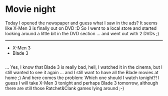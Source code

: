 # Movie night

Today I opened the newspaper and guess what I saw in the ads? It seems like X-Men 3 is finally out on DVD :D So I went to a local store and started looking around a little bit in the DVD section ... and went out with 2 DVDs ;)



-------------------------------



* X-Men 3
* Blade 3

<img src="http://zerokspot.com/uploads/newdvds-2006.10.27.jpg" alt="" class="figure"/>

... Yes, I know that Blade 3 is really bad, hell, I watched it in the cinema, but I still wanted to see it again ... and I still want to have all the Blade movies at home ;) And here comes the problem: Which one should I watch tonight?! I guess I will take X-Men 3 tonight and perhaps Blade 3 tomorrow, although there are still those Ratchet&amp;Clank games lying around ;-)

<img src="http://zerokspot.com/uploads/newgames-2006.10.27.jpg" alt="" class="figure"/>